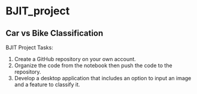 # BJIT_project
## Car vs Bike Classification

BJIT Project Tasks: 
1. Create a GitHub repository on your own account.
2. Organize the code from the notebook then push the code to the repository.
3. Develop a desktop application that includes an option to input an image and a feature to classify it.

   
